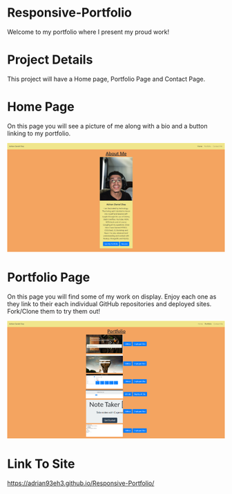 # Responsive-Portfolio
Welcome to my portfolio where I present my proud work!

# Project Details
This project will have a Home page, Portfolio Page and Contact Page.

# Home Page
On this page you will see a picture of me along with a bio and a button linking to my portfolio.

<img src="Public\Assets\images\Home2.png" alt="pic_of_home_page">

# Portfolio Page
On this page you will find some of my work on display. Enjoy each one as they link to their each individual GitHub repositories and deployed sites. <br>
Fork/Clone them to try them out!

<img src="Public\Assets\images\Portfolio2.png" alt="pic_of_portfolio_page">


# Link To Site

https://adrian93eh3.github.io/Responsive-Portfolio/
